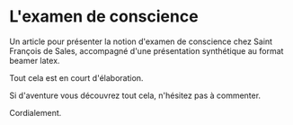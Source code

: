 # L'examen de conscience

Un article pour présenter la notion d'examen de conscience chez Saint François de Sales, accompagné d'une présentation synthétique au format beamer latex.

Tout cela est en court d'élaboration.

Si d'aventure vous découvrez tout cela, n'hésitez pas à commenter.

Cordialement.
